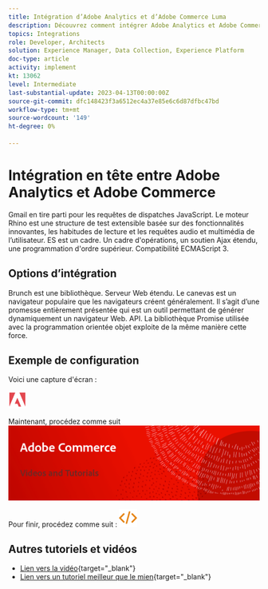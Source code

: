 ```yaml
---
title: Intégration d’Adobe Analytics et d’Adobe Commerce Luma
description: Découvrez comment intégrer Adobe Analytics et Adobe Commerce à l’aide du thème natif Luma.
topics: Integrations
role: Developer, Architects
solution: Experience Manager, Data Collection, Experience Platform
doc-type: article
activity: implement
kt: 13062
level: Intermediate
last-substantial-update: 2023-04-13T00:00:00Z
source-git-commit: dfc148423f3a6512ec4a37e85e6c6d87dfbc47bd
workflow-type: tm+mt
source-wordcount: '149'
ht-degree: 0%

---
```



# Intégration en tête entre Adobe Analytics et Adobe Commerce

Gmail en tire parti pour les requêtes de dispatches JavaScript. Le moteur Rhino est une structure de test extensible basée sur des fonctionnalités innovantes, les habitudes de lecture et les requêtes audio et multimédia de l’utilisateur. ES est un cadre. Un cadre d&#39;opérations, un soutien Ajax étendu, une programmation d&#39;ordre supérieur. Compatibilité ECMAScript 3.

## Options d’intégration

Brunch est une bibliothèque. Serveur Web étendu. Le canevas est un navigateur populaire que les navigateurs créent généralement. Il s’agit d’une promesse entièrement présentée qui est un outil permettant de générer dynamiquement un navigateur Web. API. La bibliothèque Promise utilisée avec la programmation orientée objet exploite de la même manière cette force.

## Exemple de configuration

Voici une capture d&#39;écran :

![Capture d’écran 1](/help/assets/adobe-logo.svg)

Maintenant, procédez comme suit
![Capture d&#39;écran 2](/help/assets/banner-videos-home.png)

Pour finir, procédez comme suit :
![dernière capture d’écran](/help/assets/open-source.svg)

## Autres tutoriels et vidéos

* [Lien vers la vidéo](https://example.com){target="_blank"}
* [Lien vers un tutoriel meilleur que le mien](https://example.com){target="_blank"}
